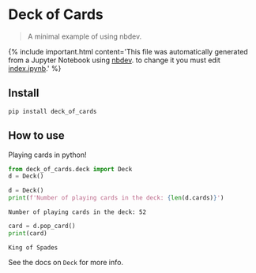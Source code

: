 # Deck of Cards
> A minimal example of using nbdev.


{% include important.html content='This file was automatically generated from a Jupyter Notebook using [nbdev](https://nbdev.fast.ai/). to change it you must edit [index.ipynb](https://github.com/fastai/deck_of_cards/blob/master/index.ipynb).' %}

## Install

`pip install deck_of_cards`

## How to use

Playing cards in python!

```python
from deck_of_cards.deck import Deck
d = Deck()
```

```python
d = Deck()
print(f'Number of playing cards in the deck: {len(d.cards)}')
```

    Number of playing cards in the deck: 52


```python
card = d.pop_card()
print(card)
```

    King of Spades


See the docs on `Deck` for more info.
